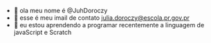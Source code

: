 - 👋 ola meu nome é @JuhDoroczy
- 👀 esse é meu imail de contato julia.doroczy@escola.pr.gov.pr
- 🌱 eu estou aprendendo a programar recentemente a linguagem de javaScript e Scratch



